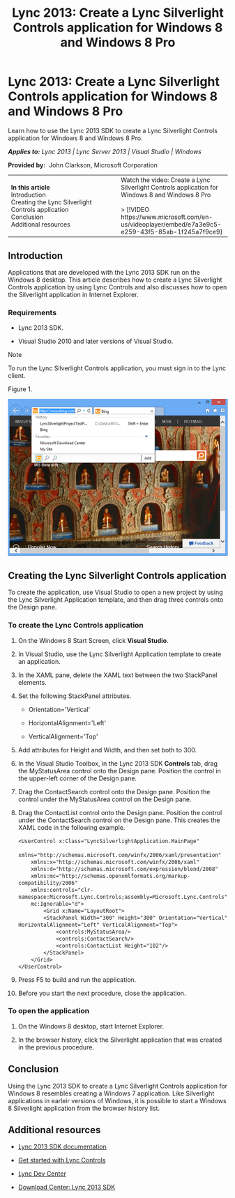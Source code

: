 ﻿---
title: 'Lync 2013: Create a Lync Silverlight Controls application for Windows 8 and Windows 8 Pro'
TOCTitle: 'Lync 2013: Create a Lync Silverlight Controls application for Windows 8 and Windows 8 Pro'
ms:assetid: e7a3e9c5-e259-43f5-85ab-1f245a7f9ce9
ms:mtpsurl: https://msdn.microsoft.com/en-us/library/Dn194313(v=office.15)
ms:contentKeyID: 52825045
ms.date: 07/25/2014
mtps_version: v=office.15
dev_langs:
- xaml
---

# Lync 2013: Create a Lync Silverlight Controls application for Windows 8 and Windows 8 Pro

Learn how to use the Lync 2013 SDK to create a Lync Silverlight Controls application for Windows 8 and Windows 8 Pro.


_**Applies to:** Lync 2013 | Lync Server 2013 | Visual Studio | Windows_

**Provided by:**  John Clarkson, Microsoft Corporation

<table>
<colgroup>
<col style="width: 50%" />
<col style="width: 50%" />
</colgroup>
<tbody>
<tr class="odd">
<td><p><strong>In this article</strong><br />
Introduction<br />
Creating the Lync Silverlight Controls application<br />
Conclusion<br />
Additional resources</p></td>
<td><div class="caption">
Watch the video: Create a Lync Silverlight Controls application for Windows 8 and Windows 8 Pro
</div>
<br />
&gt; [!VIDEO https://www.microsoft.com/en-us/videoplayer/embed/e7a3e9c5-e259-43f5-85ab-1f245a7f9ce9]</td>
</tr>
</tbody>
</table>


## Introduction

Applications that are developed with the Lync 2013 SDK run on the Windows 8 desktop. This article describes how to create a Lync Silverlight Controls application by using Lync Controls and also discusses how to open the Silverlight application in Internet Explorer.

### Requirements

  - Lync 2013 SDK.

  - Visual Studio 2010 and later versions of Visual Studio.


> [!NOTE]
> <P>To run the Lync Silverlight Controls application, you must sign in to the Lync client.</P>



Figure 1.

  
![Internet Explorer and Silverlight application](images/Dn194313.UC15All_TA_SilverlightWin8_fig01(Office.15).png "Internet Explorer and Silverlight application")

## Creating the Lync Silverlight Controls application

To create the application, use Visual Studio to open a new project by using the Lync Silverlight Application template, and then drag three controls onto the Design pane.

### To create the Lync Controls application

1.  On the Windows 8 Start Screen, click **Visual Studio**.

2.  In Visual Studio, use the Lync Silverlight Application template to create an application.

3.  In the XAML pane, delete the XAML text between the two StackPanel elements.

4.  Set the following StackPanel attributes.
    
      - Orientation='Vertical'
    
      - HorizontalAlignment='Left'
    
      - VerticalAlignment='Top'

5.  Add attributes for Height and Width, and then set both to 300.

6.  In the Visual Studio Toolbox, in the Lync 2013 SDK **Controls** tab, drag the MyStatusArea control onto the Design pane. Position the control in the upper-left corner of the Design pane.

7.  Drag the ContactSearch control onto the Design pane. Position the control under the MyStatusArea control on the Design pane.

8.  Drag the ContactList control onto the Design pane. Position the control under the ContactSearch control on the Design pane. This creates the XAML code in the following example.
    
    ``` xaml
    <UserControl x:Class="LyncSilverlightApplication.MainPage"
        xmlns="http://schemas.microsoft.com/winfx/2006/xaml/presentation"
        xmlns:x="http://schemas.microsoft.com/winfx/2006/xaml"
        xmlns:d="http://schemas.microsoft.com/expression/blend/2008"
        xmlns:mc="http://schemas.openxmlformats.org/markup-compatibility/2006"
        xmlns:controls="clr-namespace:Microsoft.Lync.Controls;assembly=Microsoft.Lync.Controls"
        mc:Ignorable="d">
            <Grid x:Name="LayoutRoot">
            <StackPanel Width="300" Height="300" Orientation="Vertical" HorizontalAlignment="Left" VerticalAlignment="Top">
                <controls:MyStatusArea/>
                <controls:ContactSearch/>
                <controls:ContactList Height="102"/>
            </StackPanel>
        </Grid>
    </UserControl>
    ```

9.  Press F5 to build and run the application.

10. Before you start the next procedure, close the application.

### To open the application

1.  On the Windows 8 desktop, start Internet Explorer.

2.  In the browser history, click the Silverlight application that was created in the previous procedure.

## Conclusion

Using the Lync 2013 SDK to create a Lync Silverlight Controls application for Windows 8 resembles creating a Windows 7 application. Like Silverlight applications in earleir versions of Windows, it is possible to start a Windows 8 Silverlight application from the browser history list.

## Additional resources

  - [Lync 2013 SDK documentation](lync-2013-sdk-documentation.md)

  - [Get started with Lync Controls](get-started-with-lync-controls.md)

  - [Lync Dev Center](http://msdn.microsoft.com/en-us/lync/default.aspx)

  - [Download Center: Lync 2013 SDK](http://www.microsoft.com/en-us/download/details.aspx?id=36824)

